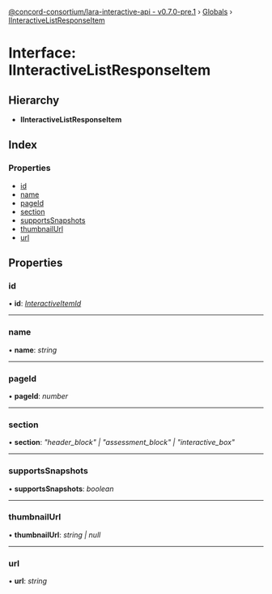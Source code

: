 [@concord-consortium/lara-interactive-api - v0.7.0-pre.1](../README.md) › [Globals](../globals.md) › [IInteractiveListResponseItem](iinteractivelistresponseitem.md)

# Interface: IInteractiveListResponseItem

## Hierarchy

* **IInteractiveListResponseItem**

## Index

### Properties

* [id](iinteractivelistresponseitem.md#id)
* [name](iinteractivelistresponseitem.md#name)
* [pageId](iinteractivelistresponseitem.md#pageid)
* [section](iinteractivelistresponseitem.md#section)
* [supportsSnapshots](iinteractivelistresponseitem.md#supportssnapshots)
* [thumbnailUrl](iinteractivelistresponseitem.md#thumbnailurl)
* [url](iinteractivelistresponseitem.md#url)

## Properties

###  id

• **id**: *[InteractiveItemId](../globals.md#interactiveitemid)*

___

###  name

• **name**: *string*

___

###  pageId

• **pageId**: *number*

___

###  section

• **section**: *"header_block" | "assessment_block" | "interactive_box"*

___

###  supportsSnapshots

• **supportsSnapshots**: *boolean*

___

###  thumbnailUrl

• **thumbnailUrl**: *string | null*

___

###  url

• **url**: *string*
